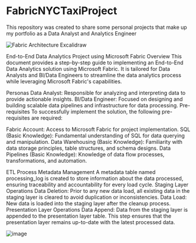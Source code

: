 # FabricNYCTaxiProject
This repository was created to share some personal projects that make up my portfolio as a Data Analyst and Analytics Engineer

![Fabric Architecture Excalidraw](https://github.com/user-attachments/assets/43ade0d2-52cc-4fc3-a295-41e41d2d622a)


End-to-End Data Analytics Project using Microsoft Fabric
Overview
This document provides a step-by-step guide to implementing an End-to-End Data Analytics solution using Microsoft Fabric. It is tailored for Data Analysts and BI/Data Engineers to streamline the data analytics process while leveraging Microsoft Fabric's capabilities.

Personas
Data Analyst: Responsible for analyzing and interpreting data to provide actionable insights.
BI/Data Engineer: Focused on designing and building scalable data pipelines and infrastructure for data processing.
Pre-requisites
To successfully implement the solution, the following pre-requisites are required:

Fabric Account: Access to Microsoft Fabric for project implementation.
SQL (Basic Knowledge): Fundamental understanding of SQL for data querying and manipulation.
Data Warehousing (Basic Knowledge): Familiarity with data storage principles, table structures, and schema designs.
Data Pipelines (Basic Knowledge): Knowledge of data flow processes, transformations, and automation.

ETL Process
Metadata Management
A metadata table named processing_log is created to store information about the data processed, ensuring traceability and accountability for every load cycle.
Staging Layer Operations
Data Deletion: Prior to any new data load, all existing data in the staging layer is cleared to avoid duplication or inconsistencies.
Data Load: New data is loaded into the staging layer after the cleanup process.
Presentation Layer Operations
Data Append: Data from the staging layer is appended to the presentation layer table. This step ensures that the presentation layer remains up-to-date with the latest processed data.

![image](https://github.com/user-attachments/assets/76b5ea82-0940-4bfc-8ab3-c83ebb4fe1f1)
